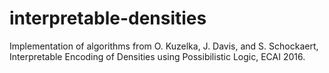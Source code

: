 # interpretable-densities
Implementation of algorithms from O. Kuzelka, J. Davis, and S. Schockaert, Interpretable Encoding of Densities using Possibilistic Logic, ECAI 2016.
